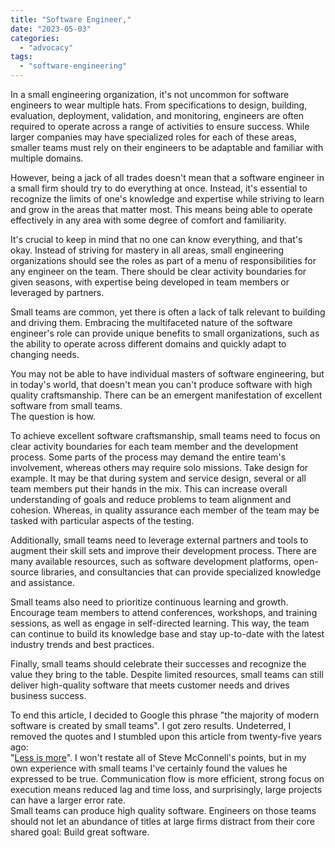 ```yaml
---
title: "Software Engineer,"
date: "2023-05-03"
categories: 
  - "advocacy"
tags: 
  - "software-engineering"
---
```


In a small engineering organization, it's not uncommon for software engineers to wear multiple hats. From specifications to design, building, evaluation, deployment, validation, and monitoring, engineers are often required to operate across a range of activities to ensure success. While larger companies may have specialized roles for each of these areas, smaller teams must rely on their engineers to be adaptable and familiar with multiple domains.

However, being a jack of all trades doesn't mean that a software engineer in a small firm should try to do everything at once. Instead, it's essential to recognize the limits of one's knowledge and expertise while striving to learn and grow in the areas that matter most. This means being able to operate effectively in any area with some degree of comfort and familiarity.

It's crucial to keep in mind that no one can know everything, and that's okay. Instead of striving for mastery in all areas, small engineering organizations should see the roles as part of a menu of responsibilities for any engineer on the team. There should be clear activity boundaries for given seasons, with expertise being developed in team members or leveraged by partners.

Small teams are common, yet there is often a lack of talk relevant to building and driving them. Embracing the multifaceted nature of the software engineer's role can provide unique benefits to small organizations, such as the ability to operate across different domains and quickly adapt to changing needs.

You may not be able to have individual masters of software engineering, but in today's world, that doesn't mean you can't produce software with high quality craftsmanship. There can be an emergent manifestation of excellent software from small teams.  
The question is how.

To achieve excellent software craftsmanship, small teams need to focus on clear activity boundaries for each team member and the development process. Some parts of the process may demand the entire team's involvement, whereas others may require solo missions. Take design for example. It may be that during system and service design, several or all team members put their hands in the mix. This can increase overall understanding of goals and reduce problems to team alignment and cohesion. Whereas, in quality assurance each member of the team may be tasked with particular aspects of the testing.

Additionally, small teams need to leverage external partners and tools to augment their skill sets and improve their development process. There are many available resources, such as software development platforms, open-source libraries, and consultancies that can provide specialized knowledge and assistance.

Small teams also need to prioritize continuous learning and growth. Encourage team members to attend conferences, workshops, and training sessions, as well as engage in self-directed learning. This way, the team can continue to build its knowledge base and stay up-to-date with the latest industry trends and best practices.

Finally, small teams should celebrate their successes and recognize the value they bring to the table. Despite limited resources, small teams can still deliver high-quality software that meets customer needs and drives business success.

To end this article, I decided to Google this phrase "the majority of modern software is created by small teams". I got zero results. Undeterred, I removed the quotes and I stumbled upon this article from twenty-five years ago:  
"[Less is more](https://stevemcconnell.com/articles/less-is-more-jumpstarting-productivity-with-small-teams/)". I won't restate all of Steve McConnell's points, but in my own experience with small teams I've certainly found the values he expressed to be true. Communication flow is more efficient, strong focus on execution means reduced lag and time loss, and surprisingly, large projects can have a larger error rate.  
Small teams can produce high quality software. Engineers on those teams should not let an abundance of titles at large firms distract from their core shared goal: Build great software.
